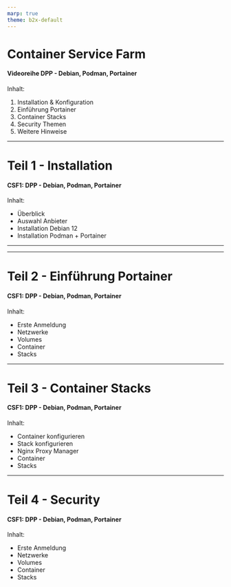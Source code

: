```yaml
---
marp: true
theme: b2x-default
---
```


# Container Service Farm
#### Videoreihe DPP - Debian, Podman, Portainer 
Inhalt:
1. Installation & Konfiguration
2. Einführung Portainer
3. Container Stacks
4. Security Themen
5. Weitere Hinweise

---
# Teil 1 - Installation
#### CSF1: DPP - Debian, Podman, Portainer  


Inhalt:
* Überblick
* Auswahl Anbieter
* Installation Debian 12
* Installation Podman + Portainer

---

---
# Teil 2 - Einführung Portainer
#### CSF1: DPP - Debian, Podman, Portainer  


Inhalt:
* Erste Anmeldung
* Netzwerke
* Volumes
* Container
* Stacks

---
# Teil 3 - Container Stacks
#### CSF1: DPP - Debian, Podman, Portainer  


Inhalt:
* Container konfigurieren
* Stack konfigurieren
* Nginx Proxy Manager
* Container
* Stacks

---
# Teil 4 - Security 
#### CSF1: DPP - Debian, Podman, Portainer  


Inhalt:
* Erste Anmeldung
* Netzwerke
* Volumes
* Container
* Stacks